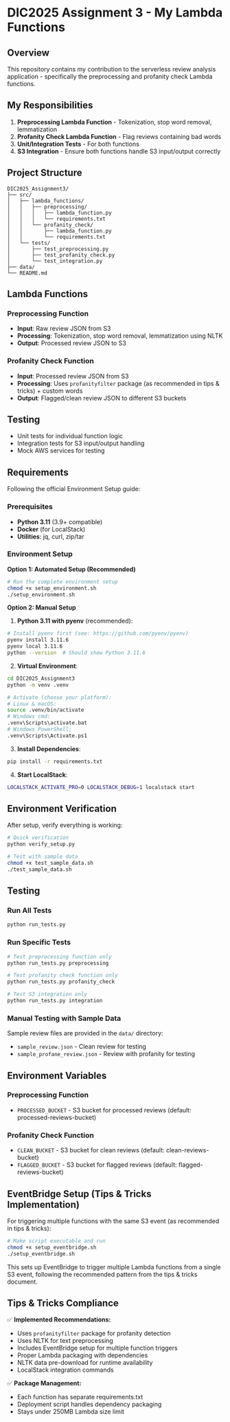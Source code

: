 # DIC2025 Assignment 3 - My Lambda Functions

## Overview

This repository contains my contribution to the serverless review analysis application - specifically the preprocessing and profanity check Lambda functions.

## My Responsibilities

1. **Preprocessing Lambda Function** - Tokenization, stop word removal, lemmatization
2. **Profanity Check Lambda Function** - Flag reviews containing bad words
3. **Unit/Integration Tests** - For both functions
4. **S3 Integration** - Ensure both functions handle S3 input/output correctly

## Project Structure

```
DIC2025_Assignment3/
├── src/
│   ├── lambda_functions/
│   │   ├── preprocessing/
│   │   │   ├── lambda_function.py
│   │   │   └── requirements.txt
│   │   └── profanity_check/
│   │       ├── lambda_function.py
│   │       └── requirements.txt
│   └── tests/
│       ├── test_preprocessing.py
│       ├── test_profanity_check.py
│       └── test_integration.py
├── data/
└── README.md
```

## Lambda Functions

### Preprocessing Function
- **Input**: Raw review JSON from S3
- **Processing**: Tokenization, stop word removal, lemmatization using NLTK
- **Output**: Processed review JSON to S3

### Profanity Check Function  
- **Input**: Processed review JSON from S3
- **Processing**: Uses `profanityfilter` package (as recommended in tips & tricks) + custom words
- **Output**: Flagged/clean review JSON to different S3 buckets

## Testing

- Unit tests for individual function logic
- Integration tests for S3 input/output handling
- Mock AWS services for testing

## Requirements

Following the official Environment Setup guide:

### Prerequisites
- **Python 3.11** (3.9+ compatible)
- **Docker** (for LocalStack)
- **Utilities**: jq, curl, zip/tar

### Environment Setup

**Option 1: Automated Setup (Recommended)**
```bash
# Run the complete environment setup
chmod +x setup_environment.sh
./setup_environment.sh
```

**Option 2: Manual Setup**

1. **Python 3.11 with pyenv** (recommended):
```bash
# Install pyenv first (see: https://github.com/pyenv/pyenv)
pyenv install 3.11.6
pyenv local 3.11.6
python --version  # Should show Python 3.11.6
```

2. **Virtual Environment**:
```bash
cd DIC2025_Assignment3
python -m venv .venv

# Activate (choose your platform):
# Linux & macOS:
source .venv/bin/activate
# Windows cmd:
.venv\Scripts\activate.bat
# Windows PowerShell:  
.venv\Scripts\Activate.ps1
```

3. **Install Dependencies**:
```bash
pip install -r requirements.txt
```

4. **Start LocalStack**:
```bash
LOCALSTACK_ACTIVATE_PRO=0 LOCALSTACK_DEBUG=1 localstack start
```

## Environment Verification

After setup, verify everything is working:

```bash
# Quick verification
python verify_setup.py

# Test with sample data
chmod +x test_sample_data.sh
./test_sample_data.sh
```

## Testing

### Run All Tests
```bash
python run_tests.py
```

### Run Specific Tests
```bash
# Test preprocessing function only
python run_tests.py preprocessing

# Test profanity check function only
python run_tests.py profanity_check

# Test S3 integration only
python run_tests.py integration
```

### Manual Testing with Sample Data
Sample review files are provided in the `data/` directory:
- `sample_review.json` - Clean review for testing
- `sample_profane_review.json` - Review with profanity for testing

## Environment Variables

### Preprocessing Function
- `PROCESSED_BUCKET` - S3 bucket for processed reviews (default: processed-reviews-bucket)

### Profanity Check Function  
- `CLEAN_BUCKET` - S3 bucket for clean reviews (default: clean-reviews-bucket)
- `FLAGGED_BUCKET` - S3 bucket for flagged reviews (default: flagged-reviews-bucket)

## EventBridge Setup (Tips & Tricks Implementation)

For triggering multiple functions with the same S3 event (as recommended in tips & tricks):

```bash
# Make script executable and run
chmod +x setup_eventbridge.sh
./setup_eventbridge.sh
```

This sets up EventBridge to trigger multiple Lambda functions from a single S3 event, following the recommended pattern from the tips & tricks document.

## Tips & Tricks Compliance

✅ **Implemented Recommendations:**
- Uses `profanityfilter` package for profanity detection
- Uses NLTK for text preprocessing  
- Includes EventBridge setup for multiple function triggers
- Proper Lambda packaging with dependencies
- NLTK data pre-download for runtime availability
- LocalStack integration commands

✅ **Package Management:**
- Each function has separate requirements.txt
- Deployment script handles dependency packaging
- Stays under 250MB Lambda size limit